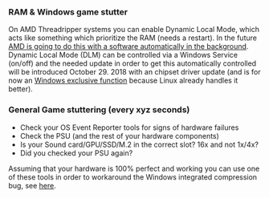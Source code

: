 ### RAM & Windows game stutter

On AMD Threadripper systems you can enable Dynamic Local Mode, which acts like something which prioritize the RAM (needs a restart). In the future [AMD is going to do this with a software automatically in the background](https://community.amd.com/community/gaming/blog/2018/10/05/previewing-dynamic-local-mode-for-the-amd-ryzen-threadripper-wx-series-processors). Dynamic Local Mode (DLM) can be controlled via a Windows Service (on/off) and the needed update in order to get this automatically controlled will be introduced October 29. 2018 with an chipset driver update (and is for now an [Windows exclusive function](https://en.m.wikipedia.org/wiki/SCHED_DEADLINE) because Linux already handles it better).

### General Game stuttering (every xyz seconds)

* Check your OS Event Reporter tools for signs of hardware failures
* Check the PSU (and the rest of your hardware components)
* Is your Sound card/GPU/SSD/M.2 in the correct slot? 16x and not 1x/4x? 
* Did you checked your PSU again?

Assuming that your hardware is 100% perfect and working you can use one of these tools in order to workaround the Windows integrated compression bug, see [here](https://github.com/CHEF-KOCH/GamingTweaks/tree/master/Tools/RAM).
